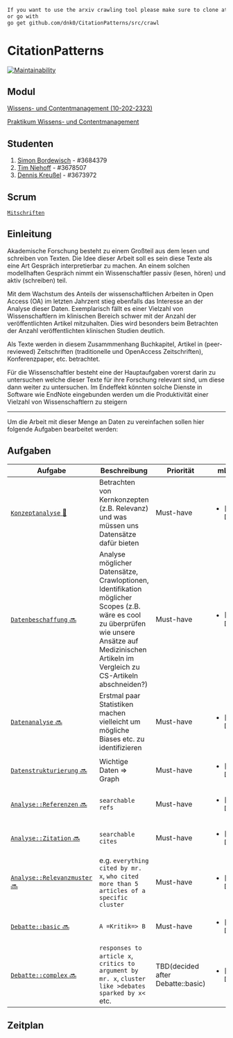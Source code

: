 ```diff
If you want to use the arxiv crawling tool please make sure to clone at $GOPATH/src/github.com/dnk0/
or go with
go get github.com/dnk0/CitationPatterns/src/crawl
```

# CitationPatterns

[![Maintainability](https://api.codeclimate.com/v1/badges/7ec4610ed40408d5c8ac/maintainability)](https://codeclimate.com/github/dnk0/CitationPatterns/maintainability)

## Modul

[Wissens- und Contentmanagement (10-202-2323)](http://asv.informatik.uni-leipzig.de/moduls/1)

[Praktikum Wissens- und Contentmanagement](http://asv.informatik.uni-leipzig.de/de/courses/236)

## Studenten

1. [Simon Bordewisch](https://github.com/sic42) - #3684379
2. [Tim Niehoff](https://github.com/regexpr) - #3678507
3. [Dennis Kreußel](https://github.com/dnk0) - #3673972

## Scrum
[`Mitschriften`](scrum/index.md)
## Einleitung

Akademische Forschung besteht zu einem Großteil aus dem lesen und schreiben von Texten.
Die Idee dieser Arbeit soll es sein diese Texte als eine Art Gespräch interpretierbar zu machen.
An einem solchen modellhaften Gespräch nimmt ein Wissenschaftler passiv (lesen, hören) und aktiv (schreiben) teil.

Mit dem Wachstum des Anteils der wissenschaftlichen Arbeiten in Open Access (OA) im letzten Jahrzent stieg
ebenfalls das Interesse an der Analyse dieser Daten.
Exemplarisch fällt es einer Vielzahl von Wissenschaftlern im klinischen Bereich schwer mit der Anzahl der
veröffentlichten Artikel mitzuhalten. Dies wird besonders beim Betrachten der Anzahl veröffentlichten klinischen
Studien deutlich.

Als Texte werden in diesem Zusammmenhang Buchkapitel, Artikel in (peer-reviewed) Zeitschriften (traditionelle und OpenAccess Zeitschriften), Konferenzpaper, etc. betrachtet.

Für die Wissenschaftler besteht eine der Hauptaufgaben vorerst darin zu untersuchen welche dieser Texte für ihre Forschung relevant sind, um diese dann weiter zu untersuchen.
Im Endeffekt könnten solche Dienste in Software wie EndNote eingebunden werden um die Produktivität einer Vielzahl von Wissenschaftlern zu steigern

---
Um die Arbeit mit dieser Menge an Daten zu vereinfachen sollen hier folgende Aufgaben bearbeitet werden:

## Aufgaben

| Aufgabe | Beschreibung | Priorität | mList|
| --- | --- | --- | --- |
| [`Konzeptanalyse` :link:](doc/Konzeptanalyse.md) | Betrachten von Kernkonzepten (z.B. Relevanz) und was müssen uns Datensätze dafür bieten | Must-have | <ul><li>[ ] Done</li></ul>|
| [`Datenbeschaffung` :soon:]() | Analyse möglicher Datensätze, Crawloptionen, Identifikation möglicher Scopes (z.B. wäre es cool zu überprüfen wie unsere Ansätze auf Medizinischen Artikeln im Vergleich zu CS-Artikeln abschneiden?) | Must-have |<ul><li>[X] Done</li></ul>|
| [`Datenanalyse` :soon:]() | Erstmal paar Statistiken machen vielleicht um mögliche Biases etc. zu identifizieren | Must-have |<ul><li>[ ] Done</li></ul>|
| [`Datenstrukturierung` :soon:]() | Wichtige Daten => Graph | Must-have |<ul><li>[ ] Done</li></ul>|
| [`Analyse::Referenzen` :soon:]() | `searchable refs` | Must-have |<ul><li>[ ] Done</li></ul>|
| [`Analyse::Zitation` :soon:]() | `searchable cites` | Must-have |<ul><li>[ ] Done</li></ul>|
| [`Analyse::Relevanzmuster` :soon:]() | e.g. `everything cited by mr. x`, `who cited more than 5 articles of a specific cluster` | Must-have |<ul><li>[ ] Done</li></ul>|
| [`Debatte::basic` :soon:]() | `A =Kritik=> B`  | Must-have |<ul><li>[ ] Done</li></ul>|
| [`Debatte::complex` :soon:]() | `responses to article x`, `critics to argument by mr. x`, `cluster like >debates sparked by x<` etc. | TBD(decided after Debatte::basic) |<ul><li>[ ] Done</li></ul>|

## Zeitplan
